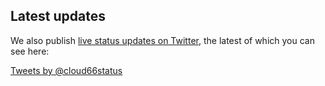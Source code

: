 <!-- usedin: [ _general/Introduction] - post: -->


## Latest updates

We also publish [live status updates on Twitter](https://twitter.com/cloud66status), the latest of which you can see here:

[Tweets by @cloud66status](https://twitter.com/cloud66status)

